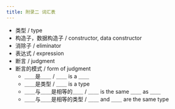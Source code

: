 ```yaml
---
title: 附录二 词汇表
---
```


- 类型 / type
- 构造子，数据构造子 / constructor, data constructor
- 消除子 / eliminator
- 表达式 / expression
- 断言 / judgment
- 断言的模式 / form of judgment
  - ＿＿是＿＿ / ＿＿ is a ＿＿
  - ＿＿是类型 / ＿＿ is a type
  - ＿＿与＿＿是相等的＿＿ / ＿＿ is the same ＿＿ as ＿＿
  - ＿＿与＿＿是相等的类型 / ＿＿ and ＿＿ are the same type
